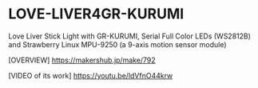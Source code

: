 # LOVE-LIVER4GR-KURUMI
Love Liver Stick Light with GR-KURUMI, Serial Full Color LEDs (WS2812B) and  Strawberry Linux MPU-9250 (a 9-axis motion sensor module)

[OVERVIEW] https://makershub.jp/make/792

[VIDEO of its work] https://youtu.be/ldVfnO44krw
